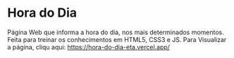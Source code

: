 # Hora do Dia
 Página Web que informa a hora do dia, nos mais determinados momentos. 
 Feita para treinar os conhecimentos em HTML5, CSS3 e JS.
Para Visualizar a página, cliqu aqui: https://hora-do-dia-eta.vercel.app/

